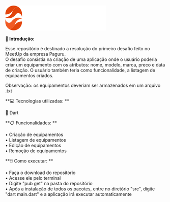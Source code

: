 ![logo](https://github.com/Levils114/Desafio01_Paguru/blob/master/src/assets/logo.svg)

**🔎 Introdução:** 
  
  Esse repositório é destinado a resolução do primeiro desafio feito no MeetUp da empresa Paguru.  
  O desafio consistia na criação de uma aplicação onde o usuário poderia criar um equipamento com os atributos: nome, modelo, marca, preco e data de criação. 
  O usuário também teria como funcionalidade, a listagem de equipamentos criados. 
    
  Observação: os equipamentos deveriam ser armazenados em um arquivo .txt
  
**💻 Tecnologias utilizadas:  **
  
  🎯 Dart
    
**📋 Funcionalidades: ** 

  • Criação de equipamentos  
  • Listagem de equipamentos  
  • Edição de equipamentos  
  • Remoção de equipamentos
  
**🖱️ Como executar: **   
  
  • Faça o download do repositório  
  • Acesse ele pelo terminal  
  • Digite "pub get" na pasta do repositório  
  • Após a instalação de todos os pacotes, entre no diretório "src", digite "dart main.dart" e a aplicação irá executar automaticamente  
  

